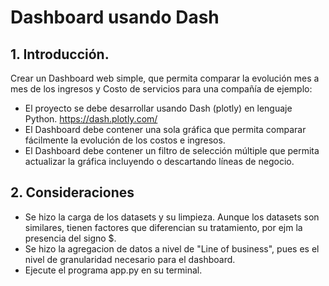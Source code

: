 # Dashboard usando Dash

## 1. Introducción.

Crear un Dashboard web simple, que permita comparar la evolución mes a mes de los
ingresos y Costo de servicios para una compañía de ejemplo:
- El proyecto se debe desarrollar usando Dash (plotly) en lenguaje Python.
https://dash.plotly.com/
- El Dashboard debe contener una sola gráfica que permita comparar fácilmente la
evolución de los costos e ingresos.
- El Dashboard debe contener un filtro de selección múltiple que permita actualizar la
gráfica incluyendo o descartando líneas de negocio.


## 2. Consideraciones
- Se hizo la carga de los datasets y su limpieza. Aunque los datasets son similares, tienen factores que diferencian su tratamiento, por ejm la presencia del signo $.
- Se hizo la agregacion de datos a nivel de "Line of business", pues es el nivel de granularidad necesario para el dashboard.
- Ejecute el programa app.py en su terminal.